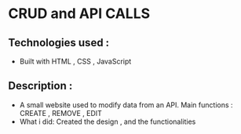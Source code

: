 # CRUD and API CALLS

## Technologies used :

* Built with HTML , CSS , JavaScript

## Description :

* A small website used to modify data from an API. Main functions : CREATE , REMOVE , EDIT
* What i did: Created the design , and the functionalities

